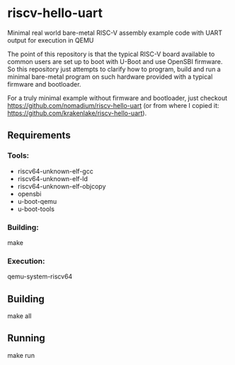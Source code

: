 # riscv-hello-uart
Minimal real world bare-metal RISC-V assembly example code with UART output for execution in QEMU

The point of this repository is that the typical RISC-V board available to common users
are set up to boot with U-Boot and use OpenSBI firmware. So this repository just attempts to
clarify how to program, build and run a minimal bare-metal program on such hardware provided
with a typical firmware and bootloader.

For a truly minimal example without firmware and bootloader, just checkout https://github.com/nomadium/riscv-hello-uart (or from where I copied it: https://github.com/krakenlake/riscv-hello-uart).

## Requirements
### Tools:
- riscv64-unknown-elf-gcc
- riscv64-unknown-elf-ld
- riscv64-unknown-elf-objcopy
- opensbi
- u-boot-qemu
- u-boot-tools


### Building:
make

### Execution:
qemu-system-riscv64

## Building
make all

## Running
make run
